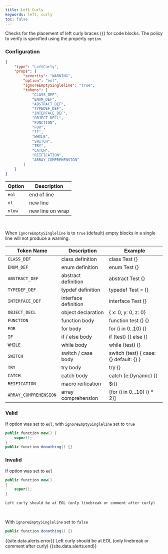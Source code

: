 ```yaml
---
title: Left Curly
keywords: left, curly
toc: false
---
```


Checks for the placement of left curly braces (`{`) for code blocks. The policy to verify is specified using the property `option`.

### Configuration

```json
{
	"type": "LeftCurly",
	"props": {
		"severity": "WARNING",
		"option": "eol",
		"ignoreEmptySingleline": "true",
		"tokens": [
			"CLASS_DEF",
			"ENUM_DEF",
			"ABSTRACT_DEF",
			"TYPEDEF_DEF",
			"INTERFACE_DEF",
			"OBJECT_DECL",
			"FUNCTION",
			"FOR",
			"IF",
			"WHILE",
			"SWITCH",
			"TRY",
			"CATCH",
			"REIFICATION",
			"ARRAY_COMPREHENSION"
		]
	}
}
```

| Option | Description |
| ------ | ------------|
| `eol`  | end of line |
| `nl`   | new line |
| `nlow` | new line on wrap |

<br>

When `ignoreEmptySingleline` is to `true` (default) empty blocks in a single line will not produce a warning.

| Token Name            | Description          | Example                                 |
| --------------------- | -------------------- | --------------------------------------- |
| `CLASS_DEF`           | class definition     | class Test {}                           |
| `ENUM_DEF`            | enum definition      | enum Test {}                            |
| `ABSTRACT_DEF`        | abstract definition  | abstract Test {}                        |
| `TYPEDEF_DEF`         | typdef definition    | typedef Test = {}                       |
| `INTERFACE_DEF`       | interface definition | interface Test {}                       |
| `OBJECT_DECL`         | object declaration   | { x: 0, y: 0, z: 0}                     |
| `FUNCTION`            | function body        | function test () {}                     |
| `FOR`                 | for body             | for (i in 0..10) {}                     |
| `IF`                  | if / else body       | if (test) {} else {}                    |
| `WHILE`               | while body           | while (test) {}                         |
| `SWITCH`              | switch / case body   | switch (test) { case: {} default: {} }  |
| `TRY`                 | try body             | try {}                                  |
| `CATCH`               | catch body           | catch (e:Dynamic) {}                    |
| `REIFICATION`         | macro reification    | $i{}                                    |
| `ARRAY_COMPREHENSION` | array comprehension  | [for (i in 0...10) {i * 2}]             |

### Valid

If option was set to `eol`, with `ignoreEmptySingleline` set to `true`

```java
public function new() {
	super();
}
public function donothing() {}
```

### Invalid

If option was set to `eol`

```java
public function new()
{
	super();
}
```

`Left curly should be at EOL (only linebreak or comment after curly)`

<br>

With `ignoreEmptySingleline` set to `false`

```java
public function donothing() {}
```

{{site.data.alerts.error}} Left curly should be at EOL (only linebreak or comment after curly) {{site.data.alerts.end}}